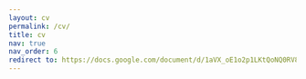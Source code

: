 ```yaml
---
layout: cv
permalink: /cv/
title: cv
nav: true
nav_order: 6
redirect to: https://docs.google.com/document/d/1aVX_oE1o2p1LKtQoNQ0RV8FGsRqPXU8MkQUrfrrpsEc/edit?usp=sharing
---
```

